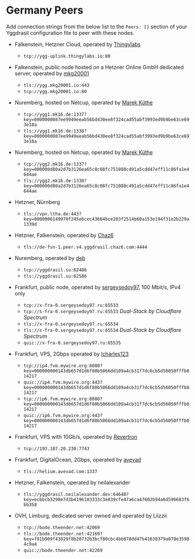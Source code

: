 # Germany Peers

Add connection strings from the below list to the `Peers: []` section of your
Yggdrasil configuration file to peer with these nodes.

* Falkenstein, Hetzner Cloud, operated by [Thingylabs](https://www.thingylabs.io/)
  * `tcp://ygg-uplink.thingylabs.io:80`

* Falkenstein, public node hosted on a Hetzner Online GmbH dedicated server, operated by [mkg20001](https://github.com/mkg20001)
  * `tls://ygg.mkg20001.io:443`
  * `tcp://ygg.mkg20001.io:80`

* Nuremberg, hosted on Netcup, operated by [Marek Küthe](https://mk16.de/)
  * `tcp://ygg1.mk16.de:1337?key=0000000087ee9949eeab56bd430ee8f324cad55abf3993ed9b9be63ce693e18a`
  * `tls://ygg1.mk16.de:1338?key=0000000087ee9949eeab56bd430ee8f324cad55abf3993ed9b9be63ce693e18a`

* Nuremberg, hosted on Netcup, operated by [Marek Küthe](https://mk16.de/)
  * `tcp://ygg2.mk16.de:1337?key=000000d80a2d7b3126ea65c8c08fc751088c491a5cdd47eff11c86fa1e4644ae`
  * `tls://ygg2.mk16.de:1338?key=000000d80a2d7b3126ea65c8c08fc751088c491a5cdd47eff11c86fa1e4644ae`

* Hetzner, Nürnberg
  * `tls://vpn.ltha.de:443?key=0000006149970f245e6cec43664bce203f2514b60a153e194f31e2b229a1339d`

* Hetzner, Falkenstein, operated by [Chaz6](https://github.com/chaz6)
  * `tls://de-fsn-1.peer.v4.yggdrasil.chaz6.com:4444`

* Nuremberg, operated by [deb](https://ysl.su)
  * `tcp://yggdrasil.su:62486`
  * `tls://yggdrasil.su:62586`

* Frankfurt, public node, operated by [sergeysedoy97](https://t.me/sergeysedoy97), 100 Mbit/s, IPv4 only
  * `tcp://x-fra-0.sergeysedoy97.ru:65533`
  * `tcp://s-fra-0.sergeysedoy97.ru:65533` *Dual-Stack by Cloudflare Spectrum*
  * `tls://x-fra-0.sergeysedoy97.ru:65534`
  * `tls://s-fra-0.sergeysedoy97.ru:65534` *Dual-Stack by Cloudflare Spectrum*
  * `quic://x-fra-0.sergeysedoy97.ru:65535`
* Frankfurt, VPS, 2Gbps operated by [lcharles123](https://github.com/lcharles123)
  * `tcp://ip4.fvm.mywire.org:8080?key=000000000143db657d1d6f80b5066dd109a4cb31f7dc6cb5d56050fffb014217`
  * `quic://ip4.fvm.mywire.org:443?key=000000000143db657d1d6f80b5066dd109a4cb31f7dc6cb5d56050fffb014217`
  * `tcp://ip6.fvm.mywire.org:8080?key=000000000143db657d1d6f80b5066dd109a4cb31f7dc6cb5d56050fffb014217`
  * `quic://ip6.fvm.mywire.org:443?key=000000000143db657d1d6f80b5066dd109a4cb31f7dc6cb5d56050fffb014217`

* Frankfurt, VPS with 10Gb/s, operated by [Revertron](https://github.com/Revertron)
  * `tcp://193.107.20.230:7743`

* Frankfurt, DigitalOcean, 2Gbps, operated by [avevad](https://t.me/avevad)
  * `tls://helium.avevad.com:1337`

* Hetzner, Falkenstein, operated by neilalexander
  * `tls://yggdrasil.neilalexander.dev:64648?key=ecbbcb3298e7d3b4196103333c3e839cfe47a6ca47602b94a6d596683f6bb358`

* OVH, Limburg, dedicated server owned and operated by Liizzii
  * `tcp://bode.theender.net:42069`
  * `tls://bode.theender.net:42169?key=f91b909f43829f8b20732b3bcf80cbc4bb078dd47b41638379a078e35984c9a4`
  * `quic://bode.theender.net:42269`
